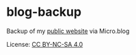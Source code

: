 # blog-backup

Backup of my [public website](https://markstoneman.com) via Micro.blog

License: [CC BY-NC-SA 4.0](https://creativecommons.org/licenses/by-nc-sa/4.0/)
